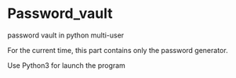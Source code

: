 # Password_vault
password vault in python multi-user

For the current time, this part contains only the password generator.

Use Python3 for launch the program
